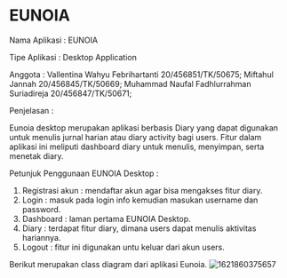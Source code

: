 # EUNOIA

Nama Aplikasi	: EUNOIA

Tipe Aplikasi	: Desktop Application

Anggota :
Vallentina Wahyu Febrihartanti			      20/456851/TK/50675;
Miftahul Jannah 				                  20/456845/TK/50669;
Muhammad Naufal Fadhlurrahman Suriadireja	20/456847/TK/50671;

Penjelasan :

Eunoia desktop merupakan aplikasi berbasis Diary yang dapat digunakan untuk menulis jurnal 
harian atau diary activity bagi users. Fitur dalam aplikasi ini meliputi dashboard diary untuk
menulis, menyimpan, serta menetak diary.

Petunjuk Penggunaan EUNOIA Desktop :

1. Registrasi akun	: mendaftar akun agar bisa mengakses fitur diary.
2. Login		: masuk pada login info kemudian masukan username dan password.		
3. Dashboard		: laman pertama EUNOIA Desktop.
4. Diary		: terdapat fitur diary, dimana users dapat menulis aktivitas hariannya.
5. Logout		: fitur ini digunakan untu keluar dari akun users.

Berikut merupakan class diagram dari aplikasi Eunoia.
![1621860375657](https://user-images.githubusercontent.com/79146280/119353681-c3904500-bcd5-11eb-8ea1-53fa5e7c1537.jpg)
